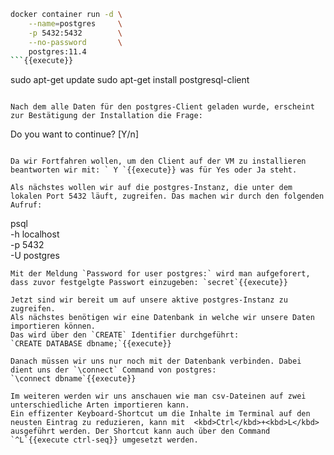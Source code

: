 ```bash
docker container run -d \
    --name=postgres     \
    -p 5432:5432        \
    --no-password       \
    postgres:11.4
```{{execute}}

```
sudo apt-get update
sudo apt-get install postgresql-client 
```{{execute}}

Nach dem alle Daten für den postgres-Client geladen wurde, erscheint zur Bestätigung der Installation die Frage: 
```
Do you want to continue? [Y/n]
```

Da wir Fortfahren wollen, um den Client auf der VM zu installieren beantworten wir mit: ` Y `{{execute}} was für Yes oder Ja steht.

Als nächstes wollen wir auf die postgres-Instanz, die unter dem lokalen Port 5432 läuft, zugreifen. Das machen wir durch den folgenden Aufruf:
```
psql                \
    -h localhost    \
    -p 5432         \
    -U postgres
```{{execute}}
Mit der Meldung `Password for user postgres:` wird man aufgeforert, dass zuvor festgelgte Passwort einzugeben: `secret`{{execute}}

Jetzt sind wir bereit um auf unsere aktive postgres-Instanz zu zugreifen.  
Als nächstes benötigen wir eine Datenbank in welche wir unsere Daten importieren können.
Das wird über den `CREATE` Identifier durchgeführt:
`CREATE DATABASE dbname;`{{execute}}

Danach müssen wir uns nur noch mit der Datenbank verbinden. Dabei dient uns der `\connect` Command von postgres:
`\connect dbname`{{execute}}

Im weiteren werden wir uns anschauen wie man csv-Dateinen auf zwei unterschiedliche Arten importieren kann.
Ein effizenter Keyboard-Shortcut um die Inhalte im Terminal auf den neusten Eintrag zu reduzieren, kann mit  <kbd>Ctrl</kbd>+<kbd>L</kbd> ausgeführt werden. Der Shortcut kann auch über den Command `^L`{{execute ctrl-seq}} umgesetzt werden.